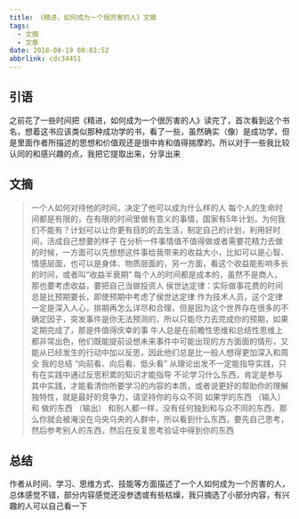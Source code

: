 ```yaml
---
title: 《精进，如何成为一个很厉害的人》文摘
tags:
  - 文摘
  - 文章
date: 2018-08-19 00:03:52
abbrlink: cdc34451
---
```

## 引语
 之前花了一些时间把《精进，如何成为一个很厉害的人》读完了，首次看到这个书名，想着这书应该类似那种成功学的书，看了一些，虽然确实（像）是成功学，但是里面作者所描述的思想和价值观还是很中肯和值得揣摩的。所以对于一些我比较认同的和感兴趣的点，我把它提取出来，分享出来
 ## 文摘
>  一个人如何对待他的时间，决定了他可以成为什么样的人
每个人的生命时间都是有限的，在有限的时间里做有意义的事情，国家有5年计划，为何我们不能有？计划可以让你更有目的的去生活，制定自己的计划，利用好时间，活成自己想要的样子
> 在分析一件事情值不值得做或者需要花精力去做的时候，一方面可以先想想这件事给我带来的收益大小，比如可以是心智、情感层面，也可以是身体、物质层面的，另一方面，看这个收益能影响多长的时间，或者叫“收益半衰期”
每个人的时间都是成本的，虽然不是商人，那也要考虑收益，要把自己当做投资人
> 侯世达定律：实际做事花费的时间总是比预期要长，即使预期中考虑了侯世达定律
作为技术人员，这个定律一定是深入人心，排期再怎么详尽和合理，但是因为这个世界存在很多的不确定因子，突发事件是你无法预测的，所以只能尽力去完成你的预期，如果定期完成了，那是件值得庆幸的事
> 牛人总是在前瞻性思维和总结性思维上都非常出色，他们既能提前设想未来事件中可能出现的方方面面的情形，又能从已经发生的行动中加以反思，因此他们总是比一般人想得更加深入和周全
我的总结 “向前看、向后看、低头看”
> 从理论出发不一定能指导实践，只有在实践中通过反思积累的知识才能指导
不论学习什么东西，肯定是参与其中实践，才能看清你所要学习的内容的本质，或者说更好的帮助你的理解
> 独特性，就是最好的竞争力，请坚持你的与众不同
如果学的东西 （输入） 和 做的东西 （输出） 和别人都一样，没有任何独到和与众不同的东西，那么你就会被淹没在乌央乌央的人群中，所以看到什么东西，要先自己思考，然后参考别人的东西，然后在反复思考验证中得到你的东西
## 总结
作者从时间、学习、思维方式、技能等方面描述了一个人如何成为一个厉害的人，总体感觉不错，部分内容感觉还没参透或有些枯燥，我只摘选了小部分内容，有兴趣的人可以自己看一下
